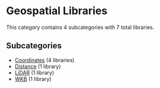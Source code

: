 # Geospatial Libraries

This category contains 4 subcategories with 7 total libraries.

## Subcategories

- [Coordinates](Coordinates.md) (4 libraries)
- [Distance](Distance.md) (1 library)
- [LiDAR](LiDAR.md) (1 library)
- [WKB](WKB.md) (1 library)
